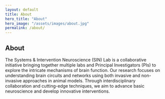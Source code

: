 ```yaml
---
layout: default
title: About
hero_title: "About"
hero_image: "/assets/images/about.jpg"
permalink: /about/
---
```

<!-- About Section -->
<section class="about-section">
    <div class="container">
        <div class="row">
            <div class="col-md-8 mx-auto">
                <h2 class="section-title"><span>About</span></h2>
                <p>
                    The Systems & Intervention Neuroscience (SIN) Lab is a collaborative initiative bringing together multiple labs and Principal Investigators (PIs) to explore the intricate mechanisms of brain function. Our research focuses on understanding brain circuits and networks using both invasive and non-invasive approaches in animal models. Through interdisciplinary collaboration and cutting-edge techniques, we aim to advance basic neuroscience and develop innovative interventions.
                </p>
            </div>
        </div>
    </div>
</section>
